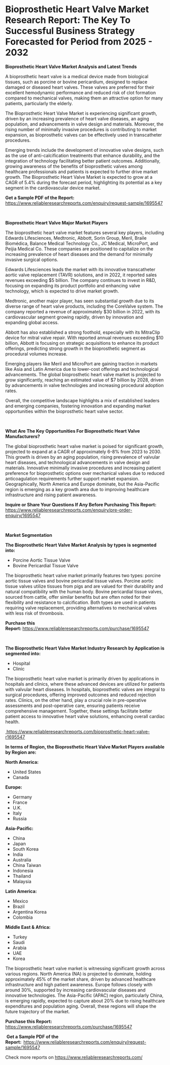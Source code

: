<p><h1>Bioprosthetic Heart Valve Market Research Report: The Key To Successful Business Strategy Forecasted for Period from 2025 - 2032</h1></p><p><strong>Bioprosthetic Heart Valve Market Analysis and Latest Trends</strong></p>
<p><p>A bioprosthetic heart valve is a medical device made from biological tissues, such as porcine or bovine pericardium, designed to replace damaged or diseased heart valves. These valves are preferred for their excellent hemodynamic performance and reduced risk of clot formation compared to mechanical valves, making them an attractive option for many patients, particularly the elderly.</p><p>The Bioprosthetic Heart Valve Market is experiencing significant growth, driven by an increasing prevalence of heart valve diseases, an aging population, and advancements in valve design and materials. Moreover, the rising number of minimally invasive procedures is contributing to market expansion, as bioprosthetic valves can be effectively used in transcatheter procedures. </p><p>Emerging trends include the development of innovative valve designs, such as the use of anti-calcification treatments that enhance durability, and the integration of technology facilitating better patient outcomes. Additionally, growing awareness of the benefits of bioprosthetic valves among healthcare professionals and patients is expected to further drive market growth. The Bioprosthetic Heart Valve Market is expected to grow at a CAGR of 5.4% during the forecast period, highlighting its potential as a key segment in the cardiovascular device market.</p></p>
<p><strong>Get a Sample PDF of the Report:&nbsp;</strong> <a href="https://www.reliableresearchreports.com/enquiry/request-sample/1695547?utm_campaign=2255&utm_medium=2&utm_source=Github&utm_content=ia&utm_term=27032025&utm_id=bioprosthetic-heart-valve">https://www.reliableresearchreports.com/enquiry/request-sample/1695547</a></p>
<p>&nbsp;</p>
<p><strong>Bioprosthetic Heart Valve Major Market Players</strong></p>
<p><p>The bioprosthetic heart valve market features several key players, including Edwards Lifesciences, Medtronic, Abbott, Sorin Group, Meril, Braile Biomédica, Balance Medical Technology Co., JC Medical, MicroPort, and Peijia Medical Co. These companies are positioned to capitalize on the increasing prevalence of heart diseases and the demand for minimally invasive surgical options.</p><p>Edwards Lifesciences leads the market with its innovative transcatheter aortic valve replacement (TAVR) solutions, and in 2022, it reported sales revenues exceeding $5 billion. The company continues to invest in R&D, focusing on expanding its product portfolio and enhancing valve technology, which is expected to drive market growth.</p><p>Medtronic, another major player, has seen substantial growth due to its diverse range of heart valve products, including the CoreValve system. The company reported a revenue of approximately $30 billion in 2022, with its cardiovascular segment growing rapidly, driven by innovation and expanding global access.</p><p>Abbott has also established a strong foothold, especially with its MitraClip device for mitral valve repair. With reported annual revenues exceeding $10 billion, Abbott is focusing on strategic acquisitions to enhance its product offerings, predicting strong growth in the bioprosthetic segment as procedural volumes increase.</p><p>Emerging players like Meril and MicroPort are gaining traction in markets like Asia and Latin America due to lower-cost offerings and technological advancements. The global bioprosthetic heart valve market is projected to grow significantly, reaching an estimated value of $7 billion by 2028, driven by advancements in valve technologies and increasing procedural adoption rates.</p><p>Overall, the competitive landscape highlights a mix of established leaders and emerging companies, fostering innovation and expanding market opportunities within the bioprosthetic heart valve sector.</p></p>
<p>&nbsp;</p>
<p><strong>What Are The Key Opportunities For Bioprosthetic Heart Valve Manufacturers?</strong></p>
<p><p>The global bioprosthetic heart valve market is poised for significant growth, projected to expand at a CAGR of approximately 6-8% from 2023 to 2030. This growth is driven by an aging population, rising prevalence of valvular heart diseases, and technological advancements in valve design and materials. Innovative minimally invasive procedures and increasing patient preference for bioprosthetic options over mechanical valves due to reduced anticoagulation requirements further support market expansion. Geographically, North America and Europe dominate, but the Asia-Pacific region is emerging as a key growth area due to improving healthcare infrastructure and rising patient awareness.</p></p>
<p><strong>Inquire or Share Your Questions If Any Before Purchasing This Report:</strong> <a href="https://www.reliableresearchreports.com/enquiry/pre-order-enquiry/1695547?utm_campaign=2255&utm_medium=2&utm_source=Github&utm_content=ia&utm_term=27032025&utm_id=bioprosthetic-heart-valve">https://www.reliableresearchreports.com/enquiry/pre-order-enquiry/1695547</a></p>
<p>&nbsp;</p>
<p><strong>Market Segmentation</strong></p>
<p><strong>The Bioprosthetic Heart Valve Market Analysis by types is segmented into:</strong></p>
<p><ul><li>Porcine Aortic Tissue Valve</li><li>Bovine Pericardial Tissue Valve</li></ul></p>
<p><p>The bioprosthetic heart valve market primarily features two types: porcine aortic tissue valves and bovine pericardial tissue valves. Porcine aortic tissue valves utilize tissues from pigs and are valued for their durability and natural compatibility with the human body. Bovine pericardial tissue valves, sourced from cattle, offer similar benefits but are often noted for their flexibility and resistance to calcification. Both types are used in patients requiring valve replacement, providing alternatives to mechanical valves with less risk of thrombosis.</p></p>
<p><strong>Purchase this Report:&nbsp;</strong><a href="https://www.reliableresearchreports.com/purchase/1695547?utm_campaign=2255&utm_medium=2&utm_source=Github&utm_content=ia&utm_term=27032025&utm_id=bioprosthetic-heart-valve">https://www.reliableresearchreports.com/purchase/1695547</a></p>
<p>&nbsp;</p>
<p><strong>The Bioprosthetic Heart Valve Market Industry Research by Application is segmented into:</strong></p>
<p><ul><li>Hospital</li><li>Clinic</li></ul></p>
<p><p>The bioprosthetic heart valve market is primarily driven by applications in hospitals and clinics, where these advanced devices are utilized for patients with valvular heart diseases. In hospitals, bioprosthetic valves are integral to surgical procedures, offering improved outcomes and reduced rejection rates. Clinics, on the other hand, play a crucial role in pre-operative assessments and post-operative care, ensuring patients receive comprehensive management. Together, these settings facilitate better patient access to innovative heart valve solutions, enhancing overall cardiac health.</p></p>
<p><a href="https://www.reliableresearchreports.com/bioprosthetic-heart-valve-r1695547?utm_campaign=2255&utm_medium=2&utm_source=Github&utm_content=ia&utm_term=27032025&utm_id=bioprosthetic-heart-valve">&nbsp;https://www.reliableresearchreports.com/bioprosthetic-heart-valve-r1695547</a></p>
<p><strong>In terms of Region, the Bioprosthetic Heart Valve Market Players available by Region are:</strong></p>
<p>
    <p> <strong> North America: </strong>
        <ul>
            <li>United States</li>
            <li>Canada</li>
        </ul>
        </p> 
    <p> <strong> Europe: </strong>
        <ul>
            <li>Germany</li>
            <li>France</li>
            <li>U.K.</li>
            <li>Italy</li>
            <li>Russia</li>
        </ul>
        </p> 
    <p> <strong> Asia-Pacific: </strong>
        <ul>
            <li>China</li>
            <li>Japan</li>
            <li>South Korea</li>
            <li>India</li>
            <li>Australia</li>
            <li>China Taiwan</li>
            <li>Indonesia</li>
            <li>Thailand</li>
            <li>Malaysia</li>
        </ul>
        </p> 
    <p> <strong> Latin America: </strong>
        <ul>
            <li>Mexico</li>
            <li>Brazil</li>
            <li>Argentina Korea</li>
            <li>Colombia</li>
        </ul>
        </p> 
    <p> <strong> Middle East & Africa: </strong>
        <ul>
            <li>Turkey</li>
            <li>Saudi</li>
            <li>Arabia</li>
            <li>UAE</li>
            <li>Korea</li>
        </ul>
    </p>
    </p>
<p><p>The bioprosthetic heart valve market is witnessing significant growth across various regions. North America (NA) is projected to dominate, holding approximately 45% of the market share, driven by advanced healthcare infrastructure and high patient awareness. Europe follows closely with around 30%, supported by increasing cardiovascular diseases and innovative technologies. The Asia-Pacific (APAC) region, particularly China, is emerging rapidly, expected to capture about 20% due to rising healthcare expenditures and population aging. Overall, these regions will shape the future trajectory of the market.</p></p>
<p><strong>Purchase this Report: </strong><a href="https://www.reliableresearchreports.com/purchase/1695547?utm_campaign=2255&utm_medium=2&utm_source=Github&utm_content=ia&utm_term=27032025&utm_id=bioprosthetic-heart-valve">https://www.reliableresearchreports.com/purchase/1695547</a></p>
<p>&nbsp;<strong>Get a Sample PDF of the Report:&nbsp;&nbsp;</strong><a href="https://www.reliableresearchreports.com/enquiry/request-sample/1695547?utm_campaign=2255&utm_medium=2&utm_source=Github&utm_content=ia&utm_term=27032025&utm_id=bioprosthetic-heart-valve">https://www.reliableresearchreports.com/enquiry/request-sample/1695547</a></p>
<p><strong></strong></p>
<p>Check more reports on <a href="https://www.reliableresearchreports.com/?utm_campaign=2255&utm_medium=2&utm_source=Github&utm_content=ia&utm_term=27032025&utm_id=bioprosthetic-heart-valve">https://www.reliableresearchreports.com/</a></p>